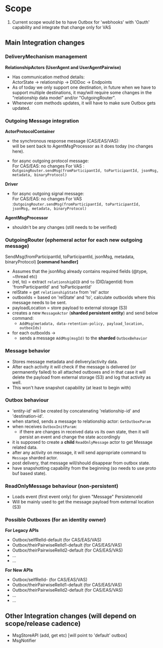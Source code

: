 # Scope
1) Current scope would be to have Outbox for 'webhooks' with 'Oauth' capability and integrate that change only for VAS

## Main Integration changes

### DeliveryMechanism management
**RelationshipActors (UserAgent and UserAgentPairwise)**

* Has communication method details:<br>
  ActorState -> relationship -> DIDDoc -> Endpoints
* As of today we only support one destination, in future when we have to support multiple destinations, 
  it may/will require some changes in the "relationship data model" and/or "OutgoingRouter".
* Whenever com methods updates, it will have to make sure Outbox gets updated.

### Outgoing Message integration
**ActorProtocolContainer**
* the synchronous response message (CAS/EAS/VAS):<br>
  will be sent back to AgentMsgProcessor as it does today (no changes here).
  
* for async outgoing protocol message:<br> 
  For CAS/EAS: no changes
  For VAS    : `OutgoingRouter.sendMsg(fromParticipantId, toParticipantId, jsonMsg, metadata, binaryProtocol)`

**Driver**
* for async outgoing signal message:<br>
  For CAS/EAS: no changes
  For VAS    :`OutgoingRouter.sendMsg(fromParticipantId, toParticipantId, jsonMsg, metadata, binaryProtocol)`

**AgentMsgProcessor**
* shouldn't be any changes (still needs to be verified)

### OutgoingRouter (ephemeral actor for each new outgoing message)
SendMsg(fromParticipantId, toParticipantId, jsonMsg, metadata, binaryProtocol) **[command handler]**
  * Assumes that the jsonMsg already contains required fields (@type, ~thread etc)
  * (rel, to) = extract `relationshipDID` and `to` (DID/agentId) from 'fromParticipantId' and 'toParticipantId'  
  * relState = get `relationshipState` from 'rel' actor 
  * outboxIds = based on 'relState' and 'to', calculate outboxIds where this message needs to be sent.
  * payloadLocation = store payload to external storage (S3) 
  * creates a new `MessageActor` (**sharded persistent entity**) and send below command:
      * `AddMsg(metadata, data-retention-policy, payload_location, outboxIds)`
  * for each outboxIds ->
      * sends a message `AddMsg(msgId)` to the **sharded** `OutboxBehavior`

### Message behavior
* Stores message metadata and delivery/activity data.
* After each activity it will check if the message is delivered (or permanently failed) to all attached outboxes
  and in that case it will delete the payload from external storage (S3) 
  and log that activity as well.
* This won't have snapshot capability (at least to begin with)

### Outbox behaviour
* 'entity-id' will be created by concatenating 'relationship-id' and 'destination-id'.
* when started, sends a message to relationship actor: `GetOutboxParam`
* when receives `OutboxInitParam`:
  * if there are changes in received data vs its own state, then it will persist an event and change the state accordingly
* it is supposed to create a **child** `ReadOnlyMessage` actor to get Message related data.
* after any activity on message, it will send appropriate command to `Message` sharded actor.
* post delivery, that message will/should disappear from outbox state.
* have snapshotting capability from the beginning (so needs to use proto buf based state).

### ReadOnlyMessage behaviour (non-persistent)
* Loads event (first event only) for given "Message" PersistenceId
* Will be mainly used to get the message payload from external location (S3)

### Possible Outboxes (for an identity owner)
**For Legacy APIs**
* Outbox/selfRelId-default             (for CAS/EAS/VAS)
* Outbox/theirPairwiseRelId1-default   (for CAS/EAS/VAS)
* Outbox/theirPairwiseRelId2-default   (for CAS/EAS/VAS)
* ...
* ...

**For New APIs**
* Outbox/selfRelId-<dest-1>            (for CAS/EAS/VAS)
* Outbox/theirPairwiseRelId1-default   (for CAS/EAS/VAS)
* Outbox/theirPairwiseRelId2-default   (for CAS/EAS/VAS)
* ...
* ...

## Other Integration changes (will depend on scope/release cadence)
* MsgStoreAPI (add, get etc) [will point to 'default' outbox]
* MsgNotifier